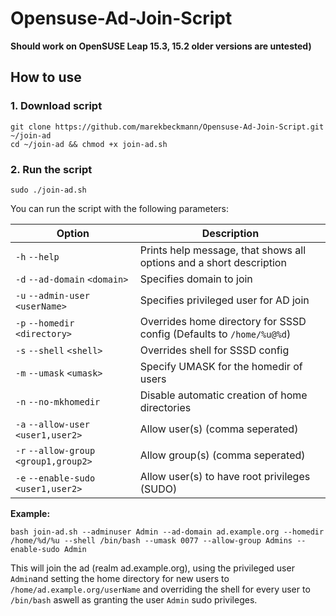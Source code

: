 # Opensuse-Ad-Join-Script

**Should work on OpenSUSE Leap 15.3, 15.2 older versions are untested)**

## How to use

### 1. Download script

```
git clone https://github.com/marekbeckmann/Opensuse-Ad-Join-Script.git ~/join-ad
cd ~/join-ad && chmod +x join-ad.sh
```
### 2. Run the script

```
sudo ./join-ad.sh
```

You can run the script with the following parameters: 


| Option                                 | Description                                                          |
| -------------------------------------- | -------------------------------------------------------------------- |
| `-h` `--help`                          | Prints help message, that shows all options and a short description  |
| `-d` `--ad-domain` `<domain>`          | Specifies domain to join                                             |
| `-u` `--admin-user` `<userName>`       | Specifies privileged user for AD join                                |
| `-p` `--homedir` `<directory>`         | Overrides home directory for SSSD config (Defaults to `/home/%u@%d`) |
| `-s` `--shell` `<shell>`               | Overrides shell for SSSD config                                      |
| `-m` `--umask` `<umask>`               | Specify UMASK for the homedir of users                               |
| `-n` `--no-mkhomedir`                  | Disable automatic creation of home directories                       |
| `-a` `--allow-user` `<user1,user2>`    | Allow user(s) (comma seperated)                                      |
| `-r` `--allow-group` `<group1,group2>` | Allow group(s) (comma seperated)                                     |
| `-e` `--enable-sudo` `<user1,user2>`   | Allow user(s) to have root privileges (SUDO)                         |


**Example:**
```
bash join-ad.sh --adminuser Admin --ad-domain ad.example.org --homedir /home/%d/%u --shell /bin/bash --umask 0077 --allow-group Admins --enable-sudo Admin
```
This will join the ad (realm ad.example.org), using the privileged user `Admin`and setting the home directory for new users to `/home/ad.example.org/userName` and overriding the shell for every user to `/bin/bash` aswell as granting the user `Admin`  sudo privileges.
